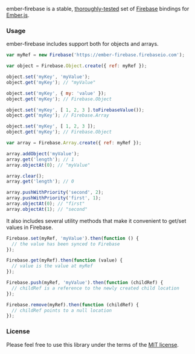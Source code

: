 ember-firebase is a stable, [thoroughly-tested](https://github.com/mjijackson/ember-firebase/tree/master/test) set of [Firebase](https://www.firebase.com/index.html) bindings for [Ember.js](http://emberjs.com/).

### Usage

ember-firebase includes support both for objects and arrays.

```js
var myRef = new Firebase('https://ember-firebase.firebaseio.com');

var object = Firebase.Object.create({ ref: myRef });

object.set('myKey', 'myValue');
object.get('myKey'); // "myValue"

object.set('myKey', { my: 'value' });
object.get('myKey'); // Firebase.Object

object.set('myKey', [ 1, 2, 3 ].toFirebaseValue());
object.get('myKey'); // Firebase.Array

object.set('myKey', [ 1, 2, 3 ]);
object.get('myKey'); // Firebase.Object

var array = Firebase.Array.create({ ref: myRef });

array.addObject('myValue');
array.get('length'); // 1
array.objectAt(0); // "myValue"

array.clear();
array.get('length'); // 0

array.pushWithPriority('second', 2);
array.pushWithPriority('first', 1);
array.objectAt(0); // "first"
array.objectAt(1); // "second"
```

It also includes several utility methods that make it convenient to get/set values in Firebase.

```js
Firebase.set(myRef, 'myValue').then(function () {
  // the value has been synced to Firebase
});

Firebase.get(myRef).then(function (value) {
  // value is the value at myRef
});

Firebase.push(myRef, 'myValue').then(function (childRef) {
  // childRef is a reference to the newly created child location
});

Firebase.remove(myRef).then(function (childRef) {
  // childRef points to a null location
});
```

### License

Please feel free to use this library under the terms of the [MIT license](http://opensource.org/licenses/MIT).
